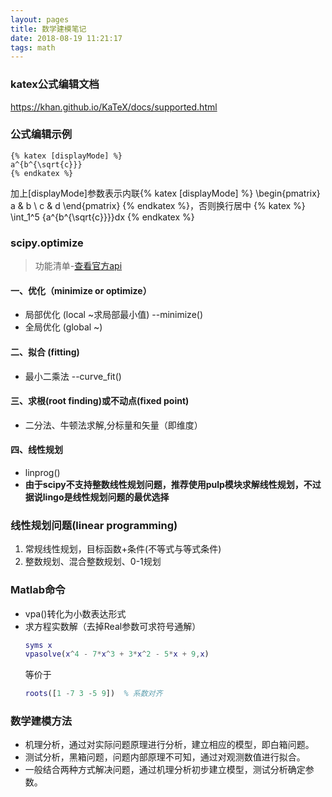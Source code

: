 ```yaml
---
layout: pages
title: 数学建模笔记
date: 2018-08-19 11:21:17
tags: math
---
```

### katex公式编辑文档
https://khan.github.io/KaTeX/docs/supported.html
### 公式编辑示例
```katex
{% katex [displayMode] %}
a^{b^{\sqrt{c}}}
{% endkatex %}
```
加上[displayMode]参数表示内联{% katex [displayMode] %}
\begin{pmatrix}
   a & b \\
   c & d
\end{pmatrix}
{% endkatex %}，否则换行居中
{% katex %}
\int_1^5 {a^{b^{\sqrt{c}}}}dx
{% endkatex %}


### scipy.optimize

> 功能清单-[查看官方api](https://docs.scipy.org/doc/scipy-1.1.0/reference/optimize.html#module-scipy.optimize)

#### 一、优化（minimize or optimize）
- 局部优化 (local ~求局部最小值) --minimize()
- 全局优化 (global ~)
#### 二、拟合 (fitting)
- 最小二乘法 --curve_fit() 
#### 三、求根(root finding)或不动点(fixed point)
- 二分法、牛顿法求解,分标量和矢量（即维度）
#### 四、线性规划
- linprog()
- **由于scipy不支持整数线性规划问题，推荐使用pulp模块求解线性规划，不过据说lingo是线性规划问题的最优选择**

### 线性规划问题(linear programming)
1. 常规线性规划，目标函数+条件(不等式与等式条件)
2. 整数规划、混合整数规划、0-1规划

### Matlab命令
- vpa()转化为小数表达形式
- 求方程实数解（去掉Real参数可求符号通解）
    ```matlab
    syms x
    vpasolve(x^4 - 7*x^3 + 3*x^2 - 5*x + 9,x)
    ```
    等价于
    ```matlab
    roots([1 -7 3 -5 9])  % 系数对齐
    ```
### 数学建模方法
- 机理分析，通过对实际问题原理进行分析，建立相应的模型，即白箱问题。
- 测试分析，黑箱问题，问题内部原理不可知，通过对观测数值进行拟合。
- 一般结合两种方式解决问题，通过机理分析初步建立模型，测试分析确定参数。
